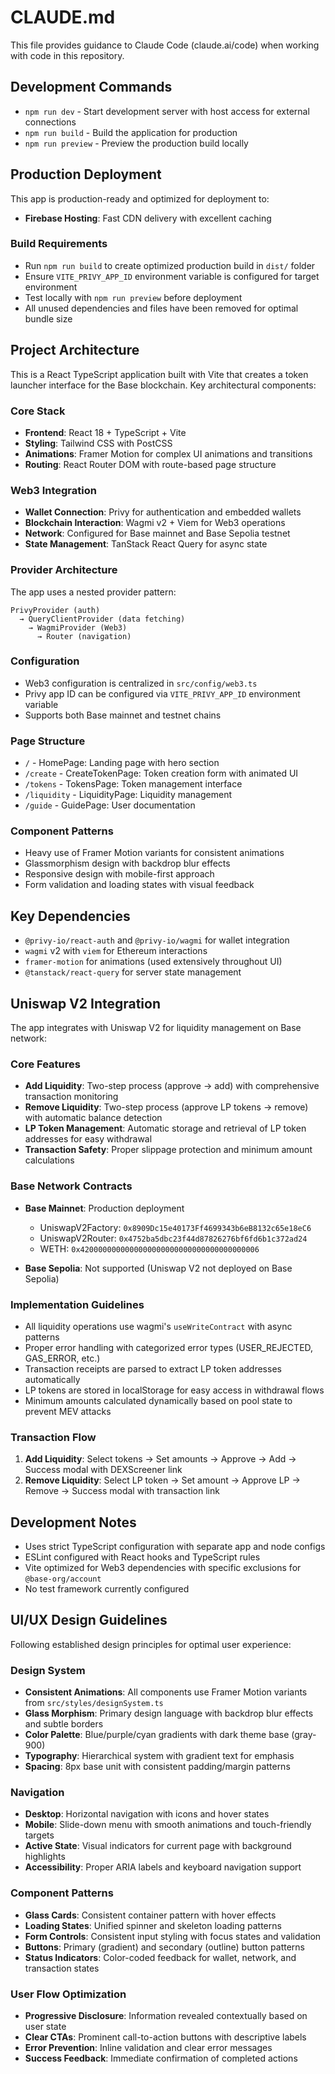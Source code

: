 # CLAUDE.md

This file provides guidance to Claude Code (claude.ai/code) when working with code in this repository.

## Development Commands

- `npm run dev` - Start development server with host access for external connections
- `npm run build` - Build the application for production
- `npm run preview` - Preview the production build locally

## Production Deployment

This app is production-ready and optimized for deployment to:
- **Firebase Hosting**: Fast CDN delivery with excellent caching

### Build Requirements
- Run `npm run build` to create optimized production build in `dist/` folder
- Ensure `VITE_PRIVY_APP_ID` environment variable is configured for target environment
- Test locally with `npm run preview` before deployment
- All unused dependencies and files have been removed for optimal bundle size

## Project Architecture

This is a React TypeScript application built with Vite that creates a token launcher interface for the Base blockchain. Key architectural components:

### Core Stack
- **Frontend**: React 18 + TypeScript + Vite
- **Styling**: Tailwind CSS with PostCSS
- **Animations**: Framer Motion for complex UI animations and transitions
- **Routing**: React Router DOM with route-based page structure

### Web3 Integration
- **Wallet Connection**: Privy for authentication and embedded wallets
- **Blockchain Interaction**: Wagmi v2 + Viem for Web3 operations
- **Network**: Configured for Base mainnet and Base Sepolia testnet
- **State Management**: TanStack React Query for async state

### Provider Architecture
The app uses a nested provider pattern:
```
PrivyProvider (auth) 
  → QueryClientProvider (data fetching)
    → WagmiProvider (Web3)
      → Router (navigation)
```

### Configuration
- Web3 configuration is centralized in `src/config/web3.ts`
- Privy app ID can be configured via `VITE_PRIVY_APP_ID` environment variable
- Supports both Base mainnet and testnet chains

### Page Structure
- `/` - HomePage: Landing page with hero section
- `/create` - CreateTokenPage: Token creation form with animated UI
- `/tokens` - TokensPage: Token management interface  
- `/liquidity` - LiquidityPage: Liquidity management
- `/guide` - GuidePage: User documentation

### Component Patterns
- Heavy use of Framer Motion variants for consistent animations
- Glassmorphism design with backdrop blur effects
- Responsive design with mobile-first approach
- Form validation and loading states with visual feedback

## Key Dependencies
- `@privy-io/react-auth` and `@privy-io/wagmi` for wallet integration
- `wagmi` v2 with `viem` for Ethereum interactions
- `framer-motion` for animations (used extensively throughout UI)
- `@tanstack/react-query` for server state management

## Uniswap V2 Integration
The app integrates with Uniswap V2 for liquidity management on Base network:

### Core Features
- **Add Liquidity**: Two-step process (approve → add) with comprehensive transaction monitoring
- **Remove Liquidity**: Two-step process (approve LP tokens → remove) with automatic balance detection
- **LP Token Management**: Automatic storage and retrieval of LP token addresses for easy withdrawal
- **Transaction Safety**: Proper slippage protection and minimum amount calculations

### Base Network Contracts
- **Base Mainnet**: Production deployment
  - UniswapV2Factory: `0x8909Dc15e40173Ff4699343b6eB8132c65e18eC6`
  - UniswapV2Router: `0x4752ba5dbc23f44d87826276bf6fd6b1c372ad24`
  - WETH: `0x4200000000000000000000000000000000000006`

- **Base Sepolia**: Not supported (Uniswap V2 not deployed on Base Sepolia)

### Implementation Guidelines
- All liquidity operations use wagmi's `useWriteContract` with async patterns
- Proper error handling with categorized error types (USER_REJECTED, GAS_ERROR, etc.)
- Transaction receipts are parsed to extract LP token addresses automatically
- LP tokens are stored in localStorage for easy access in withdrawal flows
- Minimum amounts calculated dynamically based on pool state to prevent MEV attacks

### Transaction Flow
1. **Add Liquidity**: Select tokens → Set amounts → Approve → Add → Success modal with DEXScreener link
2. **Remove Liquidity**: Select LP token → Set amount → Approve LP → Remove → Success modal with transaction link

## Development Notes
- Uses strict TypeScript configuration with separate app and node configs
- ESLint configured with React hooks and TypeScript rules
- Vite optimized for Web3 dependencies with specific exclusions for `@base-org/account`
- No test framework currently configured

## UI/UX Design Guidelines
Following established design principles for optimal user experience:

### Design System
- **Consistent Animations**: All components use Framer Motion variants from `src/styles/designSystem.ts`
- **Glass Morphism**: Primary design language with backdrop blur effects and subtle borders
- **Color Palette**: Blue/purple/cyan gradients with dark theme base (gray-900)
- **Typography**: Hierarchical system with gradient text for emphasis
- **Spacing**: 8px base unit with consistent padding/margin patterns

### Navigation
- **Desktop**: Horizontal navigation with icons and hover states
- **Mobile**: Slide-down menu with smooth animations and touch-friendly targets
- **Active State**: Visual indicators for current page with background highlights
- **Accessibility**: Proper ARIA labels and keyboard navigation support

### Component Patterns
- **Glass Cards**: Consistent container pattern with hover effects
- **Loading States**: Unified spinner and skeleton loading patterns
- **Form Controls**: Consistent input styling with focus states and validation
- **Buttons**: Primary (gradient) and secondary (outline) button patterns
- **Status Indicators**: Color-coded feedback for wallet, network, and transaction states

### User Flow Optimization
- **Progressive Disclosure**: Information revealed contextually based on user state
- **Clear CTAs**: Prominent call-to-action buttons with descriptive labels
- **Error Prevention**: Inline validation and clear error messages
- **Success Feedback**: Immediate confirmation of completed actions